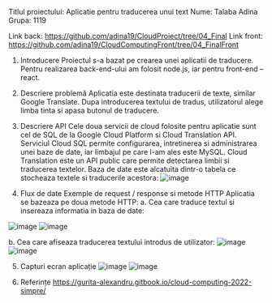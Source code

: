 Titlul proiectului: Aplicatie pentru traducerea unui text
Nume: Talaba Adina
Grupa: 1119

Link back: https://github.com/adina19/CloudProiect/tree/04_Final
Link front: https://github.com/adina19/CloudComputingFront/tree/04_FinalFront


1. Introducere
Proiectul s-a bazat pe crearea unei aplicatii de traducere. Pentru realizarea back-end-ului am folosit node.js, iar pentru front-end – react.
2.  Descriere problemă 
Aplicatia este destinata traducerii de texte, similar Google Translate. Dupa introducerea textului de tradus, utilizatorul alege limba tinta si apasa butonul de traducere.
3. Descriere API 
Cele doua servicii de cloud folosite pentru aplicatie sunt cel de SQL de la Google Cloud Platform si Cloud Translation API. Serviciul Cloud SQL permite configurarea, intretinerea si administrarea unei baze de date, iar limbajul pe care l-am ales este MySQL. Cloud Translation este un API public care permite detectarea limbii si traducerea textelor.
Baza de date este alcatuita dintr-o tabela ce stocheaza textele si traducerile acestora:
 ![image](https://user-images.githubusercontent.com/75979307/168481678-573c9f4f-61ba-4070-b4d4-317b50a5d198.png)

 
4. Flux de date 
Exemple de request / response si metode HTTP
Aplicatia se bazeaza pe doua metode HTTP:
a. Cea care traduce textul si insereaza informatia in baza de date:
 
![image](https://user-images.githubusercontent.com/75979307/168481728-d6a8e20a-d61a-461c-a1b0-a3c0fc178056.png)
![image](https://user-images.githubusercontent.com/75979307/168481731-0059216e-3b66-4364-8711-e16c139c079c.png)

 
b. Cea care afiseaza traducerea textului introdus de utilizator:
 ![image](https://user-images.githubusercontent.com/75979307/168481736-1584f8ec-7e2f-40ca-b86f-9e4c1178bd4d.png)
![image](https://user-images.githubusercontent.com/75979307/168481742-404f9164-9370-4aa8-a23e-34de35a66590.png)

 
5. Capturi ecran aplicație 
 ![image](https://user-images.githubusercontent.com/75979307/168481753-33f3794f-23ff-4f02-b6ee-c74e2c48a926.png)
![image](https://user-images.githubusercontent.com/75979307/168481760-f425deda-d2c7-40e6-8961-3d9d51973824.png)

 
6. Referințe
https://gurita-alexandru.gitbook.io/cloud-computing-2022-simpre/


